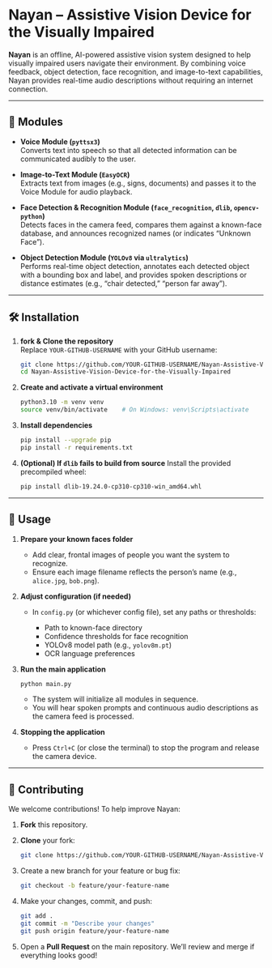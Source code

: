# Nayan – Assistive Vision Device for the Visually Impaired

**Nayan** is an offline, AI-powered assistive vision system designed to help visually impaired users navigate their environment. By combining voice feedback, object detection, face recognition, and image-to-text capabilities, Nayan provides real-time audio descriptions without requiring an internet connection.

---

## 🔧 Modules

- **Voice Module (`pyttsx3`)**  
  Converts text into speech so that all detected information can be communicated audibly to the user.

- **Image-to-Text Module (`EasyOCR`)**  
  Extracts text from images (e.g., signs, documents) and passes it to the Voice Module for audio playback.

- **Face Detection & Recognition Module (`face_recognition`, `dlib`, `opencv-python`)**  
  Detects faces in the camera feed, compares them against a known-face database, and announces recognized names (or indicates “Unknown Face”).

- **Object Detection Module (`YOLOv8` via `ultralytics`)**  
  Performs real-time object detection, annotates each detected object with a bounding box and label, and provides spoken descriptions or distance estimates (e.g., “chair detected,” “person far away”).

---

## 🛠️ Installation

1. **fork & Clone the repository**  
   Replace `YOUR-GITHUB-USERNAME` with your GitHub username:
   ```bash
   git clone https://github.com/YOUR-GITHUB-USERNAME/Nayan-Assistive-Vision-Device-for-the-Visually-Impaired.git
   cd Nayan-Assistive-Vision-Device-for-the-Visually-Impaired

2. **Create and activate a virtual environment**

   ```bash
   python3.10 -m venv venv
   source venv/bin/activate    # On Windows: venv\Scripts\activate
   ```

3. **Install dependencies**

   ```bash
   pip install --upgrade pip
   pip install -r requirements.txt
   ```

4. **(Optional) If `dlib` fails to build from source**
   Install the provided precompiled wheel:

   ```bash
   pip install dlib-19.24.0-cp310-cp310-win_amd64.whl
   ```

---

## 🚀 Usage

1. **Prepare your known faces folder**

   * Add clear, frontal images of people you want the system to recognize.
   * Ensure each image filename reflects the person’s name (e.g., `alice.jpg`, `bob.png`).

2. **Adjust configuration (if needed)**

   * In `config.py` (or whichever config file), set any paths or thresholds:

     * Path to known-face directory
     * Confidence thresholds for face recognition
     * YOLOv8 model path (e.g., `yolov8m.pt`)
     * OCR language preferences

3. **Run the main application**

   ```bash
   python main.py
   ```

   * The system will initialize all modules in sequence.
   * You will hear spoken prompts and continuous audio descriptions as the camera feed is processed.

4. **Stopping the application**

   * Press `Ctrl+C` (or close the terminal) to stop the program and release the camera device.

---

## 🤝 Contributing

We welcome contributions! To help improve Nayan:

1. **Fork** this repository.
2. **Clone** your fork:

   ```bash
   git clone https://github.com/YOUR-GITHUB-USERNAME/Nayan-Assistive-Vision-Device-for-the-Visually-Impaired.git
   ```
3. Create a new branch for your feature or bug fix:

   ```bash
   git checkout -b feature/your-feature-name
   ```
4. Make your changes, commit, and push:

   ```bash
   git add .
   git commit -m "Describe your changes"
   git push origin feature/your-feature-name
   ```
5. Open a **Pull Request** on the main repository. We’ll review and merge if everything looks good!

